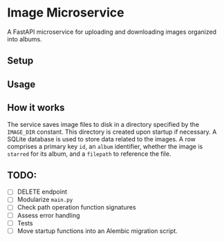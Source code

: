 # Image Microservice

A FastAPI microservice for uploading and downloading images organized into albums.

## Setup

## Usage

## How it works

The service saves image files to disk in a directory specified by the `IMAGE_DIR` constant.
This directory is created upon startup if necessary.
A SQLite database is used to store data related to the images.
A row comprises a primary key `id`, an `album` identifier, whether the image is `starred` for its album, and a `filepath` to reference the file.

## TODO:

- [ ] DELETE endpoint
- [ ] Modularize `main.py`
- [ ] Check path operation function signatures
- [ ] Assess error handling
- [ ] Tests
- [ ] Move startup functions into an Alembic migration script.
